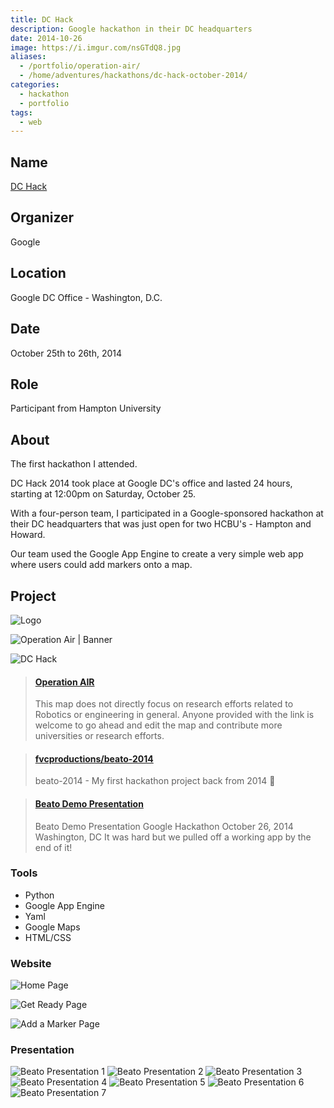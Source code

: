 ```yaml
---
title: DC Hack
description: Google hackathon in their DC headquarters
date: 2014-10-26
image: https://i.imgur.com/nsGTdQ8.jpg
aliases:
  - /portfolio/operation-air/
  - /home/adventures/hackathons/dc-hack-october-2014/
categories:
  - hackathon
  - portfolio
tags:
  - web
---
```


## Name

[DC Hack](https://huacm.wordpress.com/2014/10/28/dchack-2014/)

## Organizer

Google

## Location

Google DC Office - Washington, D.C.

## Date

October 25th to 26th, 2014

## Role

Participant from Hampton University

## About

The first hackathon I attended.

DC Hack 2014 took place at Google DC's office and lasted 24 hours, starting at 12:00pm on Saturday, October 25.

With a four-person team, I participated in a Google-sponsored hackathon at their DC headquarters that was just open for two HCBU's - Hampton and Howard.

Our team used the Google App Engine to create a very simple web app where users could add markers onto a map.

## Project

![Logo](https://i.imgur.com/kfybrjb.jpg)

![Operation Air | Banner](https://lh3.googleusercontent.com/KEQh6SjUwJHNeqsatCfp3IOg6aNKBqQvOhtEEjo5PwOzIjsAz0Mg2w_K1unGlt_8vFhvVHl062xJItvHfn8Dxr7E4Jo6BdU2yErImmwb4p36rQqmbEoCz5VuyZbxgw6QPglgZotwAIkiy3kuOVNGhbJZpRaUz6DFPOcKb3NDkj3vj5hxzcgm4pCZgFkRB_hM_IZTuknGbYbOGZEo-s4tYeEhULJfqw5tcwW1vjBhW4LB7TLiimmXfv3wZfmPDycoLctDxYoJi2ShyV25mmbHDvvxPPKCJAACPUMC3wOwQsGLBiqC15He-7tkz2ie5ivVfvsOhqwrT8M0W_Rw6U-gOz-rCNJmLt9kJljWksKq6j-86AlmnQJBeYR00B8wDTOT3EBtARozlTs0CL6nAXGHBf9wmUdadnOuCppu3T6GE3Ti-eL-yoOBLG6NnYhwIl0CAz5y4XmT_iviatlvCRz2I3zReoECfT5os6tTzM-XPc3c_IP0cuBIN9LWhJzlEFvcX6MHU3okRIsRc0WzUYMxJPn7QvBYgrF_LhhPzmn-zHDzKUWGvfISd_aYEUURAGa4n_S0YEZ6G-v1LGvfgg98uMNNAO2SjNcyaoCXKMicBjdoFjotx1bXkr6BIvGKV_3O=w900-h356-no)

![DC Hack](https://lh3.googleusercontent.com/SPWJei4Vt0JrBD61nmLJMcFbAViOPF3GIvNaeuST4O0PlY2ViXU2jjZv1I-WLIuWy6BRlzeKY8YvPvwLmmIqCD6lreeP6b2CvNyCDGejASCHOw3t8wrMrm9m61bRD1KSBnzEPD9xllScZVsH1HOjBdv4KSnHgNUATGIAyf2tkGZvabwKhhsZ46P37lC1uCnpYho3_AibDrjk5nTvmY7Xss9p8RqwcRDcBNS1zF4gy2hcat-u_vQgHn9lhREz-sm4-qbzYhmn3PffTuBzqi69C8FcQu27LT9nhXDR5KVkCZ1i8VYVKgxbRbnat9Jlg-pFN-1wNnbcf7hljXEJ6Eug84VFFQ_ZGXI7z0h1C6AcAScEpq2uGC9FApELz1mrXBpZKCgiZ65vt_HEo6PgUMs2dUSrqWkMwWss3SvRZYkIZZoi2Vz1VaM55-QNLx0fBDYC7zDjA_FP4OdH_8C6txZyfVPdNRJCcCQbdjszNjWdOJB4r805w7DPlkKfPhABYe8hX5zsoGOiC2eIEg4S1pFLMX-CdUpZ4lx9WbPAKx8-I9lFKLbrRA3cDA-l2CJ2G6WtkIFMC_TJHfViMEW_bL1DMk4wdMmdfwNAUD-2divGc0mFgPzSIScWBPGAG0KhON-a=w720-h960-no)

<blockquote class="embedly-card"><h4><a href="http://beato-2014.appspot.com">Operation AIR</a></h4><p>This map does not directly focus on research efforts related to Robotics or engineering in general. Anyone provided with the link is welcome to go ahead and edit the map and contribute more universities or research efforts.</p></blockquote>
<script async src="//cdn.embedly.com/widgets/platform.js" charset="UTF-8"></script>

<blockquote class="embedly-card"><h4><a href="https://github.com/fvcproductions/beato-2014">fvcproductions/beato-2014</a></h4><p>beato-2014 - My first hackathon project back from 2014 👼</p></blockquote>

<blockquote class="embedly-card"><h4><a href="https://speakerdeck.com/fvcproductions/beato-demo-presentation">Beato Demo Presentation</a></h4><p>Beato Demo Presentation Google Hackathon October 26, 2014 Washington, DC It was hard but we pulled off a working app by the end of it!</p></blockquote>

### Tools

- Python
- Google App Engine
- Yaml
- Google Maps
- HTML/CSS

### Website

![Home Page](https://i.imgur.com/tfhGHyo.png)

![Get Ready Page](https://i.imgur.com/gkdJN1k.jpg)

![Add a Marker Page](https://i.imgur.com/GOg3d8o.jpg)

### Presentation

![Beato Presentation 1](https://i.imgur.com/zRKRLJY.jpg)
![Beato Presentation 2](https://i.imgur.com/SE6KPu3.jpg)
![Beato Presentation 3](https://i.imgur.com/NHnY1HM.jpg)
![Beato Presentation 4](https://i.imgur.com/eqcMyae.jpg)
![Beato Presentation 5](https://i.imgur.com/pyQI41u.jpg)
![Beato Presentation 6](https://i.imgur.com/jzEVvvc.jpg)
![Beato Presentation 7](https://i.imgur.com/tD6jZVi.jpg)
